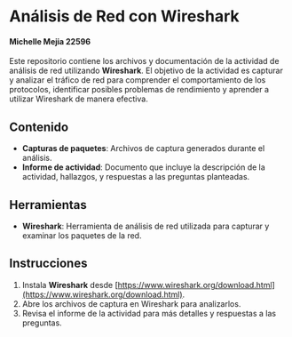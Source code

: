 # Análisis de Red con Wireshark
#### Michelle Mejia 22596

Este repositorio contiene los archivos y documentación de la actividad de análisis de red utilizando **Wireshark**. El objetivo de la actividad es capturar y analizar el tráfico de red para comprender el comportamiento de los protocolos, identificar posibles problemas de rendimiento y aprender a utilizar Wireshark de manera efectiva.

## Contenido

* **Capturas de paquetes**: Archivos de captura generados durante el análisis.
* **Informe de actividad**: Documento que incluye la descripción de la actividad, hallazgos, y respuestas a las preguntas planteadas.

## Herramientas

* **Wireshark**: Herramienta de análisis de red utilizada para capturar y examinar los paquetes de la red.

## Instrucciones

1. Instala **Wireshark** desde [https://www.wireshark.org/download.html](https://www.wireshark.org/download.html).
2. Abre los archivos de captura en Wireshark para analizarlos.
3. Revisa el informe de la actividad para más detalles y respuestas a las preguntas.
